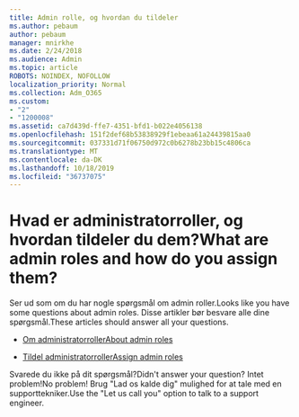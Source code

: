```yaml
---
title: Admin rolle, og hvordan du tildeler
ms.author: pebaum
author: pebaum
manager: mnirkhe
ms.date: 2/24/2018
ms.audience: Admin
ms.topic: article
ROBOTS: NOINDEX, NOFOLLOW
localization_priority: Normal
ms.collection: Adm_O365
ms.custom:
- "2"
- "1200008"
ms.assetid: ca7d439d-ffe7-4351-bfd1-b022e4056138
ms.openlocfilehash: 151f2def68b53838929f1ebeaa61a24439815aa0
ms.sourcegitcommit: 037331d71f06750d972c0b6278b23bb15c4806ca
ms.translationtype: MT
ms.contentlocale: da-DK
ms.lasthandoff: 10/18/2019
ms.locfileid: "36737075"
---
```

# <a name="what-are-admin-roles-and-how-do-you-assign-them"></a><span data-ttu-id="347d5-102">Hvad er administratorroller, og hvordan tildeler du dem?</span><span class="sxs-lookup"><span data-stu-id="347d5-102">What are admin roles and how do you assign them?</span></span>

<span data-ttu-id="347d5-103">Ser ud som om du har nogle spørgsmål om admin roller.</span><span class="sxs-lookup"><span data-stu-id="347d5-103">Looks like you have some questions about admin roles.</span></span> <span data-ttu-id="347d5-104">Disse artikler bør besvare alle dine spørgsmål.</span><span class="sxs-lookup"><span data-stu-id="347d5-104">These articles should answer all your questions.</span></span>
  
- [<span data-ttu-id="347d5-105">Om administratorroller</span><span class="sxs-lookup"><span data-stu-id="347d5-105">About admin roles</span></span>](https://docs.microsoft.com/office365/admin/add-users/about-admin-roles)

- [<span data-ttu-id="347d5-106">Tildel administratorroller</span><span class="sxs-lookup"><span data-stu-id="347d5-106">Assign admin roles</span></span>](https://docs.microsoft.com/office365/admin/add-users/assign-admin-roles)

<span data-ttu-id="347d5-107">Svarede du ikke på dit spørgsmål?</span><span class="sxs-lookup"><span data-stu-id="347d5-107">Didn't answer your question?</span></span> <span data-ttu-id="347d5-108">Intet problem!</span><span class="sxs-lookup"><span data-stu-id="347d5-108">No problem!</span></span> <span data-ttu-id="347d5-109">Brug "Lad os kalde dig" mulighed for at tale med en supporttekniker.</span><span class="sxs-lookup"><span data-stu-id="347d5-109">Use the "Let us call you" option to talk to a support engineer.</span></span>
  